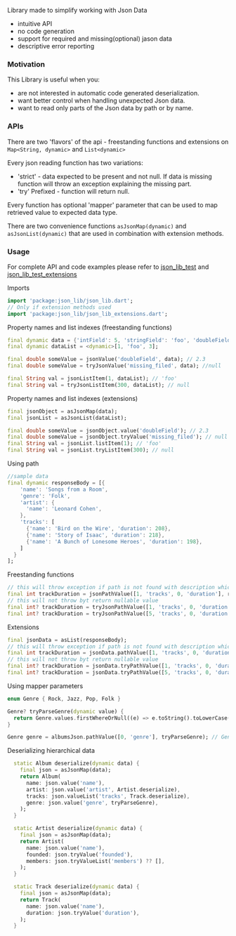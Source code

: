 Library made to simplify working with Json Data 
- intuitive API
- no code generation
- support for required and missing(optional) jason data
- descriptive error reporting

### Motivation

This Library is useful when you:
 - are not interested in automatic code generated deserialization.
- want better control when handling unexpected Json data. 
- want to read only parts of the Json data by path or by name.  

### APIs
There are two 'flavors' of the api - freestanding functions and extensions on `Map<String, dynamic>` and `List<dynamic>`

Every json reading function has two variations: 
- 'strict' - data expected to be present and not null. If data is missing function will throw an exception explaining the missing part.
- 'try' Prefixed - function will return null.

Every function has optional 'mapper' parameter that can be used to map retrieved value to expected data type.

There are two convenience functions `asJsonMap(dynamic)` and `asJsonList(dynamic)` that are used in combination with extension methods.


### Usage
For complete API and code examples please refer to [json_lib_test](https://github.com/bormind/json_lib/blob/main/test/json_lib_test.dart) and [json_lib_test_extensions](https://github.com/bormind/json_lib/blob/main/test/json_lib_extensions_test.dart) 

Imports
```dart
import 'package:json_lib/json_lib.dart';
// Only if extension methods used
import 'package:json_lib/json_lib_extensions.dart';
```
Property names and list indexes (freestanding functions)
```dart
final dynamic data = {'intField': 5, 'stringField': 'foo', 'doubleField': 2.3, 'nullField': null};
final dynamic dataList = <dynamic>[1, 'foo', 3];

final double someValue = jsonValue('doubleField', data); // 2.3
final double someValue = tryJsonValue('missing_filed', data); //null

final String val = jsonListItem(1, dataList); // 'foo'
final String val = tryJsonListItem(300, dataList); // null
```
Property names and list indexes (extensions)
```dart
final jsonObject = asJsonMap(data);
final jsonList = asJsonList(dataList);

final double someValue = jsonObject.value('doubleField'); // 2.3
final double someValue = jsonObject.tryValue('missing_filed'); // null
final String val = jsonList.listItem(1); // 'foo'
final String val = jsonList.tryListItem(300); // null
```

Using path
```dart
//sample data
final dynamic responseBody = [{
    'name': 'Songs from a Room',
    'genre': 'Folk',
    'artist': {
      'name': 'Leonard Cohen',
    },
    'tracks': [
      {'name': 'Bird on the Wire', 'duration': 208},
      {'name': 'Story of Isaac', 'duration': 218},
      {'name': 'A Bunch of Lonesome Heroes', 'duration': 198},
    ]
  }
];
```
Freestanding functions
```dart
// this will throw exception if path is not found with description which part of the path is missing in the data
final int trackDuration = jsonPathValue([1, 'tracks', 0, 'duration'], responseBody); // 208
// this will not throw byt return nullable value
final int? trackDuration = tryJsonPathValue([1, 'tracks', 0, 'duration'], responseBody); // 208
final int? trackDuration = tryJsonPathValue([5, 'tracks', 0, 'duration'], responseBody); // null - index 5 is out of bounds
```
Extensions
```dart
final jsonData = asList(responseBody);
// this will throw exception if path is not found with description which part of the path is missing in the data
final int trackDuration = jsonData.pathValue([1, 'tracks', 0, 'duration']);  // 208
// this will not throw byt return nullable value
final int? trackDuration = jsonData.tryPathValue([1, 'tracks', 0, 'duration']);  // 208
final int? trackDuration = jsonData.tryPathValue([5, 'tracks', 0, 'duration']);  // null - index 5 is out of bounds
```
Using mapper parameters
```dart
enum Genre { Rock, Jazz, Pop, Folk }

Genre? tryParseGenre(dynamic value) {
  return Genre.values.firstWhereOrNull((e) => e.toString().toLowerCase() == 'genre.${value.toString().toLowerCase()}');
}

Genre genre = albumsJson.pathValue([0, 'genre'], tryParseGenre); // Genre.Folk
```
Deserializing hierarchical data
```dart 
  static Album deserialize(dynamic data) {
    final json = asJsonMap(data);
    return Album(
      name: json.value('name'),
      artist: json.value('artist', Artist.deserialize),
      tracks: json.valueList('tracks', Track.deserialize),
      genre: json.value('genre', tryParseGenre),
    );
  }

  static Artist deserialize(dynamic data) {
    final json = asJsonMap(data);
    return Artist(
      name: json.value('name'),
      founded: json.tryValue('founded'),
      members: json.tryValueList('members') ?? [],
    );
  }

  static Track deserialize(dynamic data) {
    final json = asJsonMap(data);
    return Track(
      name: json.value('name'),
      duration: json.tryValue('duration'),
    );
  }
```





